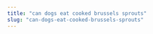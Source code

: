 ```yaml
---
title: "can dogs eat cooked brussels sprouts"
slug: "can-dogs-eat-cooked-brussels-sprouts"
---
```


